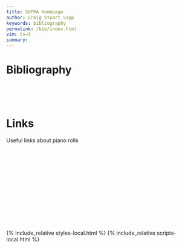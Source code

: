 ```yaml
---
title: SUPRA Homepage
author: Craig Stuart Sapp
keywords: bibliography
permalink: /bib/index.html
vim: ts=3
summary: 
---
```


<h1> Bibliography </h1>

<div id="references"></div>

<div style="height:50px;"></div>



<h1> Links  </h1>

Useful links about piano rolls

<div id="links"></div>


<div style="height:200px"></div>

{% include_relative styles-local.html %}
{% include_relative scripts-local.html %}



